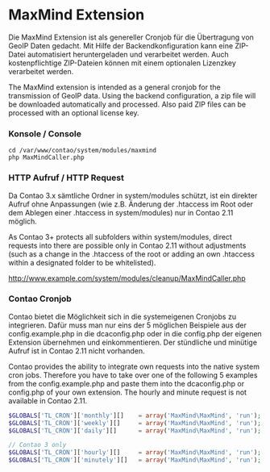 MaxMind Extension
=================

Die MaxMind Extension ist als genereller Cronjob für die Übertragung von GeoIP Daten gedacht. Mit Hilfe der Backendkonfiguration kann eine ZIP-Datei automatisiert heruntergeladen und verarbeitet werden. Auch kostenpflichtige ZIP-Dateien können mit einem optionalen Lizenzkey verarbeitet werden.

The MaxMind extension is intended as a general cronjob for the transmission of GeoIP data. Using the backend configuration, a zip file will be downloaded automatically and processed. Also paid ZIP files can be processed with an optional license key.


### Konsole / Console

```
cd /var/www/contao/system/modules/maxmind
php MaxMindCaller.php
```


### HTTP Aufruf / HTTP Request

Da Contao 3.x sämtliche Ordner in system/modules schützt, ist ein direkter Aufruf ohne Anpassungen (wie z.B. Änderung der .htaccess im Root oder dem Ablegen einer .htaccess in system/modules) nur in Contao 2.11 möglich.

As Contao 3+ protects all subfolders within system/modules, direct requests into there are possible only in Contao 2.11 without adjustments (such as a change in the .htaccess of the root or adding an own .htaccess within a designated folder to be whitelisted).

http://www.example.com/system/modules/cleanup/MaxMindCaller.php


### Contao Cronjob

Contao bietet die Möglichkeit sich in die systemeigenen Cronjobs zu integrieren. Dafür muss man nur eins der 5 möglichen Beispiele aus der config.example.php in die dcaconfig.php oder in die config.php der eigenen Extension übernehmen und einkommentieren. Der stündliche und minütige Aufruf ist in Contao 2.11 nicht vorhanden.

Contao provides the ability to integrate own requests into the native system cron jobs. Therefore you have to take over one of the following 5 examples from the config.example.php and paste them into the dcaconfig.php or config.php of your own extension. The hourly and minute request is not available in Contao 2.11.

```php
$GLOBALS['TL_CRON']['monthly'][]    = array('MaxMind\MaxMind', 'run');
$GLOBALS['TL_CRON']['weekly'][]     = array('MaxMind\MaxMind', 'run');
$GLOBALS['TL_CRON']['daily'][]      = array('MaxMind\MaxMind', 'run');

// Contao 3 only
$GLOBALS['TL_CRON']['hourly'][]     = array('MaxMind\MaxMind', 'run');
$GLOBALS['TL_CRON']['minutely'][]   = array('MaxMind\MaxMind', 'run');
```